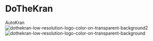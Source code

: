 # DoTheKran
AutoKran
![dothekran-low-resolution-logo-color-on-transparent-background2](https://user-images.githubusercontent.com/78636566/233446515-706afa68-34c9-4856-ae50-7817c043084f.png)
![dothekran-low-resolution-logo-color-on-transparent-background](https://user-images.githubusercontent.com/78636566/233446576-2733f2f5-99d1-4d5d-9a9f-4825ee05a1c8.png)
